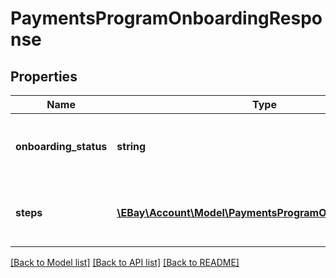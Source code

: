 # PaymentsProgramOnboardingResponse

## Properties
Name | Type | Description | Notes
------------ | ------------- | ------------- | -------------
**onboarding_status** | **string** | This enumeration value indicates the eligibility of payment onboarding for the registered site. For implementation help, refer to &lt;a href&#x3D;&#x27;https://developer.ebay.com/api-docs/sell/account/types/api:PaymentsProgramOnboardingStatus&#x27;&gt;eBay API documentation&lt;/a&gt; | [optional] 
**steps** | [**\EBay\Account\Model\PaymentsProgramOnboardingSteps[]**](PaymentsProgramOnboardingSteps.md) | An array of the active process steps for payment onboarding and the status of each step. This array includes the step &lt;strong&gt;name&lt;/strong&gt;, step &lt;strong&gt;status&lt;/strong&gt;, and a &lt;strong&gt;webUrl&lt;/strong&gt; to the &lt;code&gt;IN_PROGRESS&lt;/code&gt; step. The step names are returned in sequential order. | [optional] 

[[Back to Model list]](../../README.md#documentation-for-models) [[Back to API list]](../../README.md#documentation-for-api-endpoints) [[Back to README]](../../README.md)

